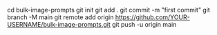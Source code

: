 cd bulk-image-prompts
git init
git add .
git commit -m "first commit"
git branch -M main
git remote add origin https://github.com/YOUR-USERNAME/bulk-image-prompts.git
git push -u origin main
